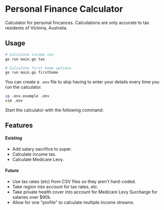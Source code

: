 # Personal Finance Calculator

Calculator for personal fincances. Calculations are only accurate to tax residents of Victoria, Australia.

## Usage

```bash
# Calculate income tax
go run main.go tax

# Calculate first home options
go run main.go firsthome
```

You can create a `.env` file to skip having to enter your details every time you run the calculator.

```bash
cp .env.example .env
vim .env
```

Start the calculator with the following command:

## Features

#### Existing

- Add salary sacrifice to super.
- Calculate income tax.
- Calculate Medicare Levy.

#### Future

- Use tax rates (etc) from CSV files so they aren't hard-coded.
- Take region into account for tax rates, etc.
- Take private health cover into account for Medicare Levy Surcharge for salaries over $90k.
- Allow for one "profile" to calculate multiple income streams.
